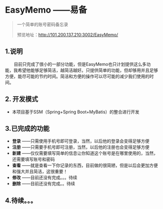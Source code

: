 # EasyMemo ——易备

> 一个简单的账号密码备忘录
>
> 预览地址：http://101.200.137.210:3002/EasyMemo/

## 1.说明

&ensp; &ensp; &ensp;目前只完成了很小的一部分功能，但是EasyMemo也只计划提供这么多功能，我希望他能够足够简洁，越简洁越好。只提供简单的功能，但却够用并且足够方便，能尽可能的节约时间。简洁和方便的操作可以尽可能的减少我们使用的时间。

## 2. 开发模式
- 本项目基于SSM（Spring+Spring Boot+MyBatis）的整合进行开发

## 3.已完成的功能

- **登录** ——只需使用手机号即可登录，当然，以后他的登录会变得足够方便
- **注册** ——只需要手机号即可注册，当然，以后他的注册也会变得足够方便
- **新建** ——仅仅需要填写简单的信息让你知道这个账号是在哪里使用的，当然，还需要填写账号和密码
- **查看** ——就是查看一下你记录的东西，目前做的很简陋，但是以后会更加方便和强大并且简洁，这很重要！
- **修改** ——目前还没有完成。。。待续
- **删除** ——目前还没有完成。。待续

## 4.待续。。。